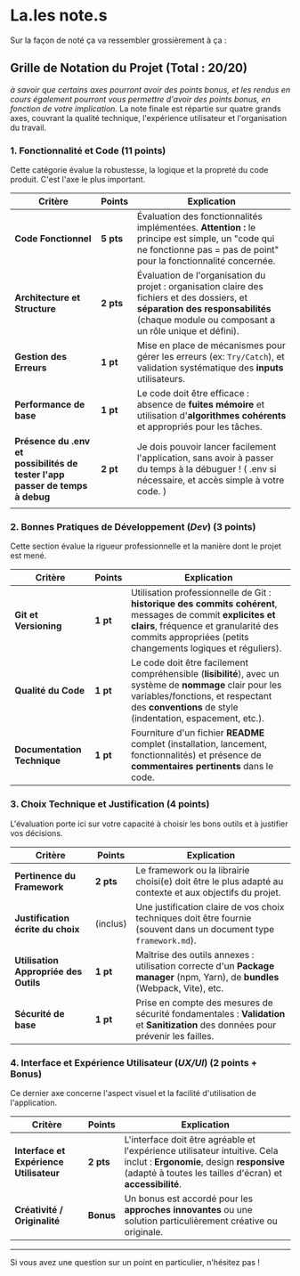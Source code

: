 # La.les note.s

Sur la façon de noté ça va ressembler grossièrement à ça :

## Grille de Notation du Projet (Total : 20/20)

*à savoir que certains axes pourront avoir des points bonus, et les rendus en cours également pourront vous permettre d'avoir des points bonus, en fonction de votre implication.*
La note finale est répartie sur quatre grands axes, couvrant la qualité technique, l'expérience utilisateur et l'organisation du travail.

### 1. Fonctionnalité et Code (11 points)

Cette catégorie évalue la robustesse, la logique et la propreté du code produit. C'est l'axe le plus important.

| Critère                                                                          | Points    | Explication                                                                                                                                                                                                                     |
| -------------------------------------------------------------------------------- | --------- | ------------------------------------------------------------------------------------------------------------------------------------------------------------------------------------------------------------------------------- |
| **Code Fonctionnel**                                                             | **5 pts** | Évaluation des fonctionnalités implémentées. **Attention :** le principe est simple, un "code qui ne fonctionne pas = pas de point" pour la fonctionnalité concernée.                                                           |
| **Architecture et Structure**                                                    | **2 pts** | Évaluation de l'organisation du projet : organisation claire des fichiers et des dossiers, et **séparation des responsabilités** (chaque module ou composant a un rôle unique et défini).                                       |
| **Gestion des Erreurs**                                                          | **1 pt**  | Mise en place de mécanismes pour gérer les erreurs (ex: `Try/Catch`), et validation systématique des **inputs** utilisateurs.                                                                                                   |
| **Performance de base**                                                          | **1 pt**  | Le code doit être efficace : absence de **fuites mémoire** et utilisation d'**algorithmes cohérents** et appropriés pour les tâches.                                                                                            |
| **Présence du .env et <br>possibilités de tester l'app passer de temps à debug** | **2 pt**  | Je dois pouvoir lancer facilement l'application, sans avoir à passer du temps à la débuguer ! ( .env si nécessaire, et accès simple à votre code. ) |
|                                                                                  |           |                                                                                                                                                                                                                                 |

### 2. Bonnes Pratiques de Développement (*Dev*) (3 points)

Cette section évalue la rigueur professionnelle et la manière dont le projet est mené.

|Critère|Points|Explication|
|---|---|---|
|**Git et Versioning**|**1 pt**|Utilisation professionnelle de Git : **historique des commits cohérent**, messages de commit **explicites et clairs**, fréquence et granularité des commits appropriées (petits changements logiques et réguliers).|
|**Qualité du Code**|**1 pt**|Le code doit être facilement compréhensible (**lisibilité**), avec un système de **nommage** clair pour les variables/fonctions, et respectant des **conventions** de style (indentation, espacement, etc.).|
|**Documentation Technique**|**1 pt**|Fourniture d'un fichier **README** complet (installation, lancement, fonctionnalités) et présence de **commentaires pertinents** dans le code.|

### 3. Choix Technique et Justification (4 points)

L'évaluation porte ici sur votre capacité à choisir les bons outils et à justifier vos décisions.

|Critère|Points|Explication|
|---|---|---|
|**Pertinence du Framework**|**2 pts**|Le framework ou la librairie choisi(e) doit être le plus adapté au contexte et aux objectifs du projet.|
|**Justification écrite du choix**|(inclus)|Une justification claire de vos choix techniques doit être fournie (souvent dans un document type `framework.md`).|
|**Utilisation Appropriée des Outils**|**1 pt**|Maîtrise des outils annexes : utilisation correcte d'un **Package manager** (npm, Yarn), de **bundles** (Webpack, Vite), etc.|
|**Sécurité de base**|**1 pt**|Prise en compte des mesures de sécurité fondamentales : **Validation** et **Sanitization** des données pour prévenir les failles.|

### 4. Interface et Expérience Utilisateur (*UX/UI*) (2 points + Bonus)

Ce dernier axe concerne l'aspect visuel et la facilité d'utilisation de l'application.

|Critère|Points|Explication|
|---|---|---|
|**Interface et Expérience Utilisateur**|**2 pts**|L'interface doit être agréable et l'expérience utilisateur intuitive. Cela inclut : **Ergonomie**, design **responsive** (adapté à toutes les tailles d'écran) et **accessibilité**.|
|**Créativité / Originalité**|**Bonus**|Un bonus est accordé pour les **approches innovantes** ou une solution particulièrement créative ou originale.|

---

Si vous avez une question sur un point en particulier, n'hésitez pas !
